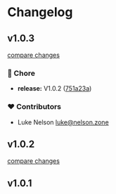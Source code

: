 # Changelog


## v1.0.3

[compare changes](https://github.com/luc122c/nuxt3-service-worker/compare/v1.0.2...v1.0.3)


### 🏡 Chore

  - **release:** V1.0.2 ([751a23a](https://github.com/luc122c/nuxt3-service-worker/commit/751a23a))

### ❤️  Contributors

- Luke Nelson <luke@nelson.zone>

## v1.0.2

[compare changes](https://github.com/luc122c/nuxt3-service-worker/compare/v1.0.1...v1.0.2)

## v1.0.1

